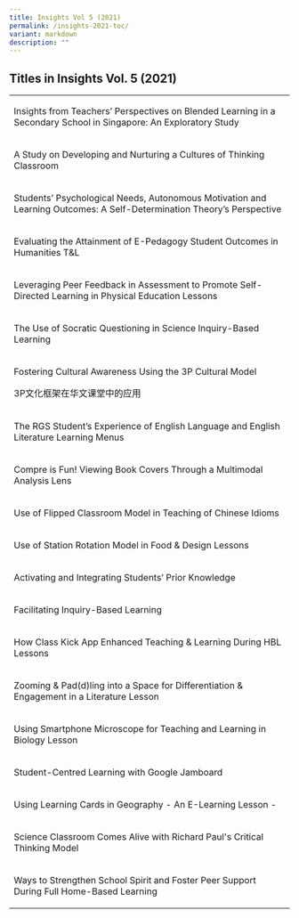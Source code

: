 ```yaml
---
title: Insights Vol 5 (2021)
permalink: /insights-2021-toc/
variant: markdown
description: ""
---
```

<h2>Titles in Insights Vol. 5 (2021)</h2><table><tbody><tr><td rowspan="1" colspan="1"><p>Insights from Teachers’ Perspectives on Blended Learning in a Secondary School in Singapore: An Exploratory Study</p></td></tr><tr><td rowspan="1" colspan="1"><p>A Study on Developing and Nurturing a Cultures of Thinking Classroom</p></td></tr><tr><td rowspan="1" colspan="1"><p>Students’ Psychological Needs, Autonomous Motivation and Learning Outcomes: A Self-Determination Theory’s Perspective</p></td></tr><tr><td rowspan="1" colspan="1"><p>Evaluating the Attainment of E-Pedagogy Student Outcomes in Humanities T&amp;L</p></td></tr><tr><td rowspan="1" colspan="1"><p>Leveraging Peer Feedback in Assessment to Promote Self-Directed Learning in Physical Education Lessons</p></td></tr><tr><td rowspan="1" colspan="1"><p>The Use of Socratic Questioning in Science Inquiry-Based Learning</p></td></tr><tr><td rowspan="1" colspan="1"><p>Fostering Cultural Awareness Using the 3P Cultural Model</p><p>3P文化框架在华文课堂中的应用</p></td></tr><tr><td rowspan="1" colspan="1"><p>The RGS Student’s Experience of English Language and English Literature Learning Menus</p></td></tr><tr><td rowspan="1" colspan="1"><p>Compre is Fun! Viewing Book Covers Through a Multimodal Analysis Lens</p></td></tr><tr><td rowspan="1" colspan="1"><p>Use of Flipped Classroom Model in Teaching of Chinese Idioms</p></td></tr><tr><td rowspan="1" colspan="1"><p>Use of Station Rotation Model in Food &amp; Design Lessons</p></td></tr><tr><td rowspan="1" colspan="1"><p>Activating and Integrating Students’ Prior Knowledge</p></td></tr><tr><td rowspan="1" colspan="1"><p>Facilitating Inquiry-Based Learning</p></td></tr><tr><td rowspan="1" colspan="1"><p>How Class Kick App Enhanced Teaching &amp; Learning During HBL Lessons</p></td></tr><tr><td rowspan="1" colspan="1"><p>Zooming &amp; Pad(d)ling into a Space for Differentiation &amp; Engagement in a Literature Lesson</p></td></tr><tr><td rowspan="1" colspan="1"><p>Using Smartphone Microscope for Teaching and Learning in Biology Lesson</p></td></tr><tr><td rowspan="1" colspan="1"><p>Student-Centred Learning with Google Jamboard</p></td></tr><tr><td rowspan="1" colspan="1"><p>Using Learning Cards in Geography - An E-Learning Lesson -</p></td></tr><tr><td rowspan="1" colspan="1"><p>Science Classroom Comes Alive with Richard Paul's Critical Thinking Model</p></td></tr><tr><td rowspan="1" colspan="1"><p>Ways to Strengthen School Spirit and Foster Peer Support During Full Home-Based Learning</p></td></tr></tbody></table><p></p>
